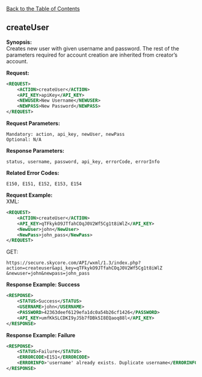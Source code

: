 [Back to the Table of Contents](/1.3/README.md)

## createUser

__Synopsis:__  
Creates new user with given username and password. The rest of the parameters required for account creation are inherited from creator’s account.

__Request:__
```xml
<REQUEST>
    <ACTION>createUser</ACTION>
    <API_KEY>apiKey</API_KEY>
    <NEWUSER>New Username</NEWUSER>
    <NEWPASS>New Password</NEWPASS>
</REQUEST>
```

__Request Parameters:__

    Mandatory: action, api_key, newUser, newPass
    Optional: N/A

__Response Parameters:__

    status, username, password, api_key, errorCode, errorInfo

__Related Error Codes:__

    E150, E151, E152, E153, E154

__Request Example:__  
XML:
```xml
<REQUEST>
    <ACTION>createUser</ACTION>
    <API_KEY>qTFkykO9JTfahCOqJ0V2Wf5Cg1t8iWlZ</API_KEY>
    <NewUser>john</NewUser>
    <NewPass>john_pass</NewPass>
</REQUEST>
```

GET:

    https://secure.skycore.com/API/wxml/1.3/index.php?action=createuser&api_key=qTFkykO9JTfahCOqJ0V2Wf5Cg1t8iWlZ
    &newuser=john&newpass=john_pass

__Response Example: Success__
```xml
<RESPONSE>
    <STATUS>Success</STATUS>
    <USERNAME>john</USERNAME>
    <PASSWORD>42363deef6129efa1dc0a54b26cf1426</PASSWORD>
    <API_KEY>umfKkSLCDKI9yJ5b7fDBk5I8EQaoq88l</API_KEY>
</RESPONSE>
```

__Response Example: Failure__
```xml
<RESPONSE>
    <STATUS>Failure</STATUS>
    <ERRORCODE>E151</ERRORCODE>
    <ERRORINFO>'username' already exists. Duplicate username</ERRORINFO>
</RESPONSE>
```